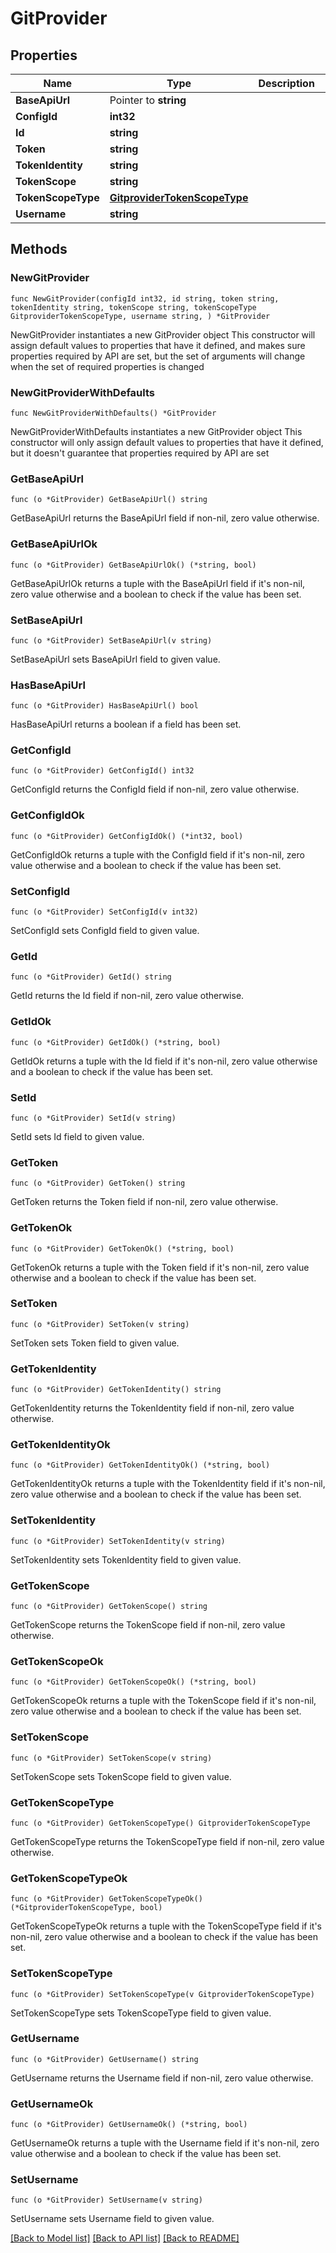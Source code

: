 # GitProvider

## Properties

Name | Type | Description | Notes
------------ | ------------- | ------------- | -------------
**BaseApiUrl** | Pointer to **string** |  | [optional] 
**ConfigId** | **int32** |  | 
**Id** | **string** |  | 
**Token** | **string** |  | 
**TokenIdentity** | **string** |  | 
**TokenScope** | **string** |  | 
**TokenScopeType** | [**GitproviderTokenScopeType**](GitproviderTokenScopeType.md) |  | 
**Username** | **string** |  | 

## Methods

### NewGitProvider

`func NewGitProvider(configId int32, id string, token string, tokenIdentity string, tokenScope string, tokenScopeType GitproviderTokenScopeType, username string, ) *GitProvider`

NewGitProvider instantiates a new GitProvider object
This constructor will assign default values to properties that have it defined,
and makes sure properties required by API are set, but the set of arguments
will change when the set of required properties is changed

### NewGitProviderWithDefaults

`func NewGitProviderWithDefaults() *GitProvider`

NewGitProviderWithDefaults instantiates a new GitProvider object
This constructor will only assign default values to properties that have it defined,
but it doesn't guarantee that properties required by API are set

### GetBaseApiUrl

`func (o *GitProvider) GetBaseApiUrl() string`

GetBaseApiUrl returns the BaseApiUrl field if non-nil, zero value otherwise.

### GetBaseApiUrlOk

`func (o *GitProvider) GetBaseApiUrlOk() (*string, bool)`

GetBaseApiUrlOk returns a tuple with the BaseApiUrl field if it's non-nil, zero value otherwise
and a boolean to check if the value has been set.

### SetBaseApiUrl

`func (o *GitProvider) SetBaseApiUrl(v string)`

SetBaseApiUrl sets BaseApiUrl field to given value.

### HasBaseApiUrl

`func (o *GitProvider) HasBaseApiUrl() bool`

HasBaseApiUrl returns a boolean if a field has been set.

### GetConfigId

`func (o *GitProvider) GetConfigId() int32`

GetConfigId returns the ConfigId field if non-nil, zero value otherwise.

### GetConfigIdOk

`func (o *GitProvider) GetConfigIdOk() (*int32, bool)`

GetConfigIdOk returns a tuple with the ConfigId field if it's non-nil, zero value otherwise
and a boolean to check if the value has been set.

### SetConfigId

`func (o *GitProvider) SetConfigId(v int32)`

SetConfigId sets ConfigId field to given value.


### GetId

`func (o *GitProvider) GetId() string`

GetId returns the Id field if non-nil, zero value otherwise.

### GetIdOk

`func (o *GitProvider) GetIdOk() (*string, bool)`

GetIdOk returns a tuple with the Id field if it's non-nil, zero value otherwise
and a boolean to check if the value has been set.

### SetId

`func (o *GitProvider) SetId(v string)`

SetId sets Id field to given value.


### GetToken

`func (o *GitProvider) GetToken() string`

GetToken returns the Token field if non-nil, zero value otherwise.

### GetTokenOk

`func (o *GitProvider) GetTokenOk() (*string, bool)`

GetTokenOk returns a tuple with the Token field if it's non-nil, zero value otherwise
and a boolean to check if the value has been set.

### SetToken

`func (o *GitProvider) SetToken(v string)`

SetToken sets Token field to given value.


### GetTokenIdentity

`func (o *GitProvider) GetTokenIdentity() string`

GetTokenIdentity returns the TokenIdentity field if non-nil, zero value otherwise.

### GetTokenIdentityOk

`func (o *GitProvider) GetTokenIdentityOk() (*string, bool)`

GetTokenIdentityOk returns a tuple with the TokenIdentity field if it's non-nil, zero value otherwise
and a boolean to check if the value has been set.

### SetTokenIdentity

`func (o *GitProvider) SetTokenIdentity(v string)`

SetTokenIdentity sets TokenIdentity field to given value.


### GetTokenScope

`func (o *GitProvider) GetTokenScope() string`

GetTokenScope returns the TokenScope field if non-nil, zero value otherwise.

### GetTokenScopeOk

`func (o *GitProvider) GetTokenScopeOk() (*string, bool)`

GetTokenScopeOk returns a tuple with the TokenScope field if it's non-nil, zero value otherwise
and a boolean to check if the value has been set.

### SetTokenScope

`func (o *GitProvider) SetTokenScope(v string)`

SetTokenScope sets TokenScope field to given value.


### GetTokenScopeType

`func (o *GitProvider) GetTokenScopeType() GitproviderTokenScopeType`

GetTokenScopeType returns the TokenScopeType field if non-nil, zero value otherwise.

### GetTokenScopeTypeOk

`func (o *GitProvider) GetTokenScopeTypeOk() (*GitproviderTokenScopeType, bool)`

GetTokenScopeTypeOk returns a tuple with the TokenScopeType field if it's non-nil, zero value otherwise
and a boolean to check if the value has been set.

### SetTokenScopeType

`func (o *GitProvider) SetTokenScopeType(v GitproviderTokenScopeType)`

SetTokenScopeType sets TokenScopeType field to given value.


### GetUsername

`func (o *GitProvider) GetUsername() string`

GetUsername returns the Username field if non-nil, zero value otherwise.

### GetUsernameOk

`func (o *GitProvider) GetUsernameOk() (*string, bool)`

GetUsernameOk returns a tuple with the Username field if it's non-nil, zero value otherwise
and a boolean to check if the value has been set.

### SetUsername

`func (o *GitProvider) SetUsername(v string)`

SetUsername sets Username field to given value.



[[Back to Model list]](../README.md#documentation-for-models) [[Back to API list]](../README.md#documentation-for-api-endpoints) [[Back to README]](../README.md)


